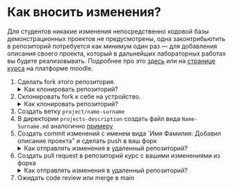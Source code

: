 # Как вносить изменения?

Для студентов никакие изменения непосредственно кодовой базы демонстрационных проектов не предусмотрены, одна законтрибьютить в репозиторий потребуется как минимум один раз — для добавления описания своего проекта, который в дальнейших лабораторных работах вы будете реализовывать. Подробнее про это [здесь](projects-description/README.md) или на [странице курса](https://edu.vsu.ru/course/view.php?id=18365) на платформе moodle.

1. Сделать fork этого репозитория.
   <details>
   <summary>Как клонировать репозиторий?</summary>
        Вы взрослые люди и в состоянии найти информацию в интернете, если ещё не научились пользоваться распределенными системами контроля версий.
        https://docs.github.com/ru/get-started/quickstart/fork-a-repo#forking-a-repository
   </details>
2. Склонировать fork к себе на устройство.
   <details>
   <summary>Как клонировать репозиторий?</summary>
        Вы взрослые люди и в состоянии найти информацию в интернете, если ещё не научились пользоваться распределенными системами контроля версий.
        https://docs.github.com/ru/repositories/creating-and-managing-repositories/cloning-a-repository#cloning-a-repository
   </details>
3. Создать ветку `project/name-surname`
4. В директории `projects-description` создать файл вида `Name-Surname.md` аналогично [примеру](projects-description/Viktor-Reshetov.md)
5. Создать commit изменений с именем вида `Имя Фамилия: Добавил описание проекта" и сделать push в ваш форк
   <details>
   <summary>Как отправлять изменения в удаленный репозиторий?</summary>
        Вы взрослые люди и в состоянии найти информацию в интернете, если ещё не научились пользоваться распределенными системами контроля версий.
        https://docs.github.com/ru/get-started/using-git/pushing-commits-to-a-remote-repository
   </details>
6. Создать pull request в репозиторий курс с вашими изменениями из форка
   <details>
   <summary>Как отправлять изменения в удаленный репозиторий?</summary>
        Вы взрослые люди и в состоянии найти информацию в интернете, если ещё не научились пользоваться распределенными системами контроля версий.
        https://docs.github.com/ru/pull-requests/collaborating-with-pull-requests/proposing-changes-to-your-work-with-pull-requests/creating-a-pull-request
   </details>
7. Ожидать code review или merge в main
